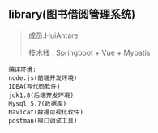 ## library(图书借阅管理系统)

>成员:HuiAntare
>
>技术栈 : Springboot + Vue + Mybatis

```
编译环境:
node.js(前端开发环境)
IDEA(写代码软件)
jdk1.8(后端开发环境)
Mysql 5.7(数据库)
Navicat(数据可视化软件)
postman(接口调试工具)
```



